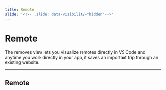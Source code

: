 ```yaml
---
title: Remote
slide: '<!-- .slide: data-visibility="hidden"-->'
---
```


<!-- .slide: data-state="layout-title" class="bg-dark"-->

# Remote

> >

The removes view lets you visualize remotes directly in VS Code and anytime you work directly in your app, it saves an important trip through an existing website.

---
## Remote

> >

